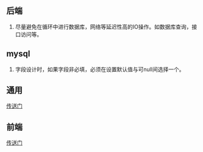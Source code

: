 ## 后端

1. 尽量避免在循环中进行数据库，网络等延迟性高的IO操作。如数据库查询，接口访问等。

## mysql

1. 字段设计时，如果字段非必填，必须在设置默认值与可null间选择一个。

## 通用
[传送门](./general.md)

## 前端
[传送门](./frontend.md)